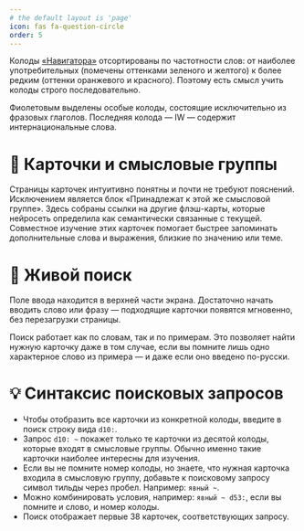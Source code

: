 ```yaml
---
# the default layout is 'page'
icon: fas fa-question-circle
order: 5
---
```


Колоды [«Навигатора»](/decks/) отсортированы по частотности слов: от наиболее употребительных (помечены оттенками зеленого и желтого) к более редким (оттенки оранжевого и красного). Поэтому есть смысл учить колоды строго последовательно.

Фиолетовым выделены особые колоды, состоящие исключительно из фразовых глаголов. Последняя колода — IW — содержит интернациональные слова.


# 📝 Карточки и смысловые группы
Страницы карточек интуитивно понятны и почти не требуют пояснений. Исключением является блок «Принадлежат к этой же смысловой группе».
Здесь собраны ссылки на другие флэш-карты, которые нейросеть определила как семантически связанные с текущей.
Совместное изучение этих карточек помогает быстрее запоминать дополнительные слова и выражения, близкие по значению или теме.


# 🔎 Живой поиск
Поле ввода находится в верхней части экрана.
Достаточно начать вводить слово или фразу — подходящие карточки появятся мгновенно, без перезагрузки страницы.

Поиск работает как по словам, так и по примерам. Это позволяет найти нужную карточку даже в том случае, если вы помните лишь одно характерное слово из примера — и даже если оно введено по-русски.


# 💡 Синтаксис поисковых запросов
- Чтобы отобразить все карточки из конкретной колоды, введите в поиск строку вида `d10:`.
- Запрос `d10: ~` покажет только те карточки из десятой колоды, которые входят в смысловые группы. Обычно именно такие карточки наиболее интересны для изучения.
- Если вы не помните номер колоды, но знаете, что нужная карточка входила в смысловую группу, добавьте к поисковому запросу символ тильды через пробел. Например: `явный ~`.
- Можно комбинировать условия, например: `явный ~ d53:`, если вы помните и слово, и номер колоды.
- Поиск отображает первые 38 карточек, соответствующих запросу.
